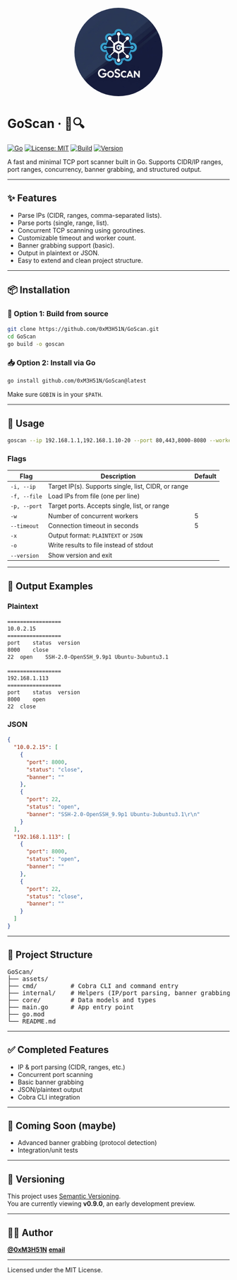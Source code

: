 <p align="center">
  <img src="assets/logo.png" alt="GoScan Logo" width="200" style="border-radius: 50%;" />
</p>

# GoScan · 📡🔍

[![Go](https://img.shields.io/badge/Go-1.21+-00ADD8?logo=go)](https://golang.org)
[![License: MIT](https://img.shields.io/badge/License-MIT-yellow.svg)](LICENSE)
[![Build](https://img.shields.io/badge/build-passing-brightgreen)]()
[![Version](https://img.shields.io/badge/version-v0.1.0-yellowgreen)]()

A fast and minimal TCP port scanner built in Go. Supports CIDR/IP ranges, port ranges, concurrency, banner grabbing, and structured output.

---

## ✨ Features

- Parse IPs (CIDR, ranges, comma-separated lists).
- Parse ports (single, range, list).
- Concurrent TCP scanning using goroutines.
- Customizable timeout and worker count.
- Banner grabbing support (basic).
- Output in plaintext or JSON.
- Easy to extend and clean project structure.

---

## 📦 Installation

### 🔧 Option 1: Build from source

```bash
git clone https://github.com/0xM3H51N/GoScan.git
cd GoScan
go build -o goscan
```

### 📥 Option 2: Install via Go

```bash
go install github.com/0xM3H51N/GoScan@latest
```

Make sure `GOBIN` is in your `$PATH`.

---

## 🚀 Usage

```bash
goscan --ip 192.168.1.1,192.168.1.10-20 --port 80,443,8000-8080 --workers 50 --timeout 3 --output result.json --format json
```

### Flags

| Flag         | Description                                                         | Default |
|--------------|---------------------------------------------------------------------|---------|
| `-i, --ip`   | Target IP(s). Supports single, list, CIDR, or range                 |         |
| `-f, --file` | Load IPs from file (one per line)                                   |         |
| `-p, --port` | Target ports. Accepts single, list, or range                        |         |
| `-w`         | Number of concurrent workers                                        | 5       |
| `--timeout`  | Connection timeout in seconds                                       | 5       |
| `-x`         | Output format: `PLAINTEXT` or `JSON`                                |         |
| `-o`         | Write results to file instead of stdout                             |         |
| `--version`  | Show version and exit                                               |         |

---

## 🧪 Output Examples

### Plaintext
```                           
=================
10.0.2.15
=================
port	status	version
8000	close	
22	open	SSH-2.0-OpenSSH_9.9p1 Ubuntu-3ubuntu3.1

=================
192.168.1.113
=================
port	status	version
8000	open	
22	close	
```

### JSON
```json
{
  "10.0.2.15": [
    {
      "port": 8000,
      "status": "close",
      "banner": ""
    },
    {
      "port": 22,
      "status": "open",
      "banner": "SSH-2.0-OpenSSH_9.9p1 Ubuntu-3ubuntu3.1\r\n"
    }
  ],
  "192.168.1.113": [
    {
      "port": 8000,
      "status": "open",
      "banner": ""
    },
    {
      "port": 22,
      "status": "close",
      "banner": ""
    }
  ]
}
```

---

## 📁 Project Structure

<pre>
GoScan/
├── assets/
├── cmd/         # Cobra CLI and command entry
├── internal/    # Helpers (IP/port parsing, banner grabbing)
├── core/        # Data models and types
├── main.go      # App entry point
├── go.mod
└── README.md
</pre>

---

## ✅ Completed Features

- IP & port parsing (CIDR, ranges, etc.)
- Concurrent port scanning
- Basic banner grabbing
- JSON/plaintext output
- Cobra CLI integration

---

## 🧪 Coming Soon (maybe)

- Advanced banner grabbing (protocol detection)
- Integration/unit tests
---

## 🔖 Versioning

This project uses [Semantic Versioning](https://semver.org/).  
You are currently viewing **v0.9.0**, an early development preview.

---

## 🧑‍💻 Author

**[@0xM3H51N](https://github.com/0xM3H51N)**
**[email](m3h51n@protonmail.com)**

---

Licensed under the MIT License.